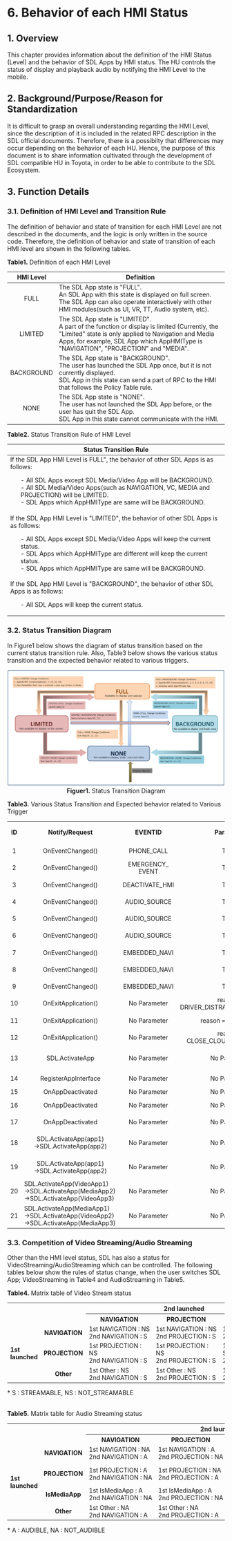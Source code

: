 # 6. Behavior of each HMI Status

## 1. Overview
This chapter provides information about the definition of the HMI Status (Level) and the behavior of SDL Apps by HMI status.
The HU controls the status of display and playback audio by notifying the HMI Level to the mobile.

## 2. Background/Purpose/Reason for Standardization
It is difficult to grasp an overall understanding regarding the HMI Level, since the description of it is included in the related RPC description in the SDL official documents.
Therefore, there is a possibilty that differences may occur depending on the behavior of each HU.
Hence, the purpose of this document is to share information cultivated through the development of SDL compatible HU in Toyota, in order to be able to contribute to the SDL Ecosystem.

## 3. Function Details
### 3.1. Definition of HMI Level and Transition Rule
The definition of behavior and state of transition for each HMI Level are not described in the documents, and the logic is only written in the source code.
Therefore, the definition of behavior and state of transition of each HMI level are shown in the following tables.

**Table1.** Definition of each HMI Level

|<div align="center"> HMI Level </div>|<div align="center"> Definition </div>|
|:---:|:---|
| FULL | The SDL App state is "FULL".<br>An SDL App with this state is displayed on full screen.<br>The SDL App can also operate interactively with other HMI modules(such as UI, VR, TT, Audio system, etc). |
| LIMITED | The SDL App state is "LIMITED".<br>A part of the function or display is limited (Currently, the "Limited" state is only applied to Navigation and Media Apps, for example, SDL App which AppHMIType is "NAVIGATION", "PROJECTION" and "MEDIA". |
| BACKGROUND | The SDL App state is "BACKGROUND".<br>The user has launched the SDL App once, but it is not currently displayed.<br>SDL App in this state can send a part of RPC to the HMI that follows the Policy Table rule. |
| NONE | The SDL App state is "NONE".<br>The user has not launched the SDL App before, or the user has quit the SDL App.<br>SDL App in this state cannot communicate with the HMI. |

**Table2.** Status Transition Rule of HMI Level

|<div align="center"> Status Transition Rule </div>|
|:---|
| If the SDL App HMI Level is FULL", the behavior of other SDL Apps is as follows:<ol>- All SDL Apps except SDL Media/Video App will be BACKGROUND.<br>- All SDL Media/Video Apps(such as NAVIGATION, VC, MEDIA and PROJECTION) will be LIMITED.<br>- SDL Apps which AppHMIType are same will be BACKGROUND.</ol> |
| If the SDL App HMI Level is "LIMITED", the behavior of other SDL Apps is as follows:<ol>- All SDL Apps except SDL Media/Video Apps will keep the current status.<br>- SDL Apps which AppHMIType are different will keep the current status.<br>- SDL Apps which AppHMIType are same will be BACKGROUND.</ol> |
| If the SDL App HMI Level is "BACKGROUND", the behavior of other SDL Apps is as follows:<ol>- All SDL Apps will keep the current status.</ol> |

### 3.2. Status Transition Diagram
In Figure1 below shows the diagram of status transition based on the current status transition rule.
Also, Table3 below shows the various status transition and the expected behavior related to various triggers.

<div align="center">

![figuer1_status_transition_diagram.png](./assets/figuer1_status_transition_diagram.png)
**Figuer1.** Status Transition Diagram
</div>

**Table3.** Various Status Transition and Expected behavior related to Various Trigger

<table>
  <tr>
    <th align="center" rowspan="2"> ID </th>
    <th align="center" rowspan="2"> Notify/Request </th>
    <th align="center" rowspan="2"> EVENTID </th>
    <th align="center" rowspan="2"> Parameter </th>
    <th align="center" rowspan="2"> APPHMITYPE </th>
    <th align="center" colspan="3"> BEFORE Change </th>
    <th align="center" colspan="3"> AFTER Change </th>
    <th align="center" rowspan="2"> App Behavior </th>
  </tr>
  <tr>
    <th align="center"> HMI_STATE </th>
    <th align="center"> AUDIO_STATE </th>
    <th align="center"> VIDEO_STATE </th>
    <th align="center"> HMI_STATE </th>
    <th align="center"> AUDIO_STATE </th>
    <th align="center"> VIDEO_STATE </th>
  </tr>
  <tr>
    <td align="center"> 1 </td>
    <td align="center"> OnEventChanged() </td>
    <td align="center"> PHONE_CALL </td>
    <td align="center"> TRUE </td>
    <td align="center"> ALL </td>
    <td align="center"> FULL/LIMITED </td>
    <td align="center"> AUDIBLE </td>
    <td align="center"> STREAMABLE/<br>NOT_STREAMABLE </td>
    <td align="center"> BACKGROUND </td>
    <td align="center"> NOT_AUDIBLE </td>
    <td align="center"> Keep&nbsp;previous&nbsp;status </td>
    <td align="center"> Audio state is stopped </td>
  </tr>
  <tr>
    <td align="center"> 2 </td>
    <td align="center"> OnEventChanged() </td>
    <td align="center"> EMERGENCY_<br>EVENT </td>
    <td align="center"> TRUE </td>
    <td align="center"> ALL </td>
    <td align="center"> FULL/LIMITED </td>
    <td align="center"> AUDIBLE </td>
    <td align="center"> STREAMABLE/<br>NOT_STREAMABLE </td>
    <td align="center"> BACKGROUND </td>
    <td align="center"> NOT_AUDIBLE </td>
    <td align="center"> Keep previous status </td>
    <td align="center"> Audio state is stopped </td>
  </tr>
  <tr>
    <td align="center"> 3 </td>
    <td align="center"> OnEventChanged() </td>
    <td align="center"> DEACTIVATE_HMI </td>
    <td align="center"> TRUE </td>
    <td align="center"> ALL </td>
    <td align="center"> FULL/LIMITED </td>
    <td align="center"> AUDIBLE </td>
    <td align="center"> STREAMABLE/<br>NOT_STREAMABLE </td>
    <td align="center"> BACKGROUND </td>
    <td align="center"> NOT_AUDIBLE </td>
    <td align="center"> Keep previous status </td>
    <td align="center"> Audio state is stopped </td>
  </tr>
  <tr>
    <td align="center"> 4 </td>
    <td align="center"> OnEventChanged() </td>
    <td align="center"> AUDIO_SOURCE </td>
    <td align="center"> TRUE </td>
    <td align="center"> Media </td>
    <td align="center"> FULL/LIMITED </td>
    <td align="center"> AUDIBLE </td>
    <td align="center"> STREAMABLE/<br>NOT_STREAMABLE </td>
    <td align="center"> BACKGROUND </td>
    <td align="center"> NOT_AUDIBLE </td>
    <td align="center"> Keep previous status </td>
    <td align="center"> Audio state is stopped </td>
  </tr>
  <tr>
    <td align="center"> 5 </td>
    <td align="center"> OnEventChanged() </td>
    <td align="center"> AUDIO_SOURCE </td>
    <td align="center"> TRUE </td>
    <td align="center"> Navigation </td>
    <td align="center"> FULL/LIMITED </td>
    <td align="center"> AUDIBLE </td>
    <td align="center"> STREAMABLE/<br>NOT_STREAMABLE </td>
    <td align="center"> LIMITED </td>
    <td align="center"> AUDIBLE </td>
    <td align="center"> Keep previous status </td>
    <td align="center"> Guidance voice is not impacted </td>
  </tr>
  <tr>
    <td align="center"> 6 </td>
    <td align="center"> OnEventChanged() </td>
    <td align="center"> AUDIO_SOURCE </td>
    <td align="center"> TRUE </td>
    <td align="center"> Non-media </td>
    <td align="center"> FULL/LIMITED </td>
    <td align="center"> AUDIBLE </td>
    <td align="center"> STREAMABLE/<br>NOT_STREAMABLE </td>
    <td align="center"> BACKGROUND </td>
    <td align="center"> NOT_AUDIBLE </td>
    <td align="center"> Keep previous status </td>
    <td align="center"> Audio state is stopped </td>
  </tr>
  <tr>
    <td align="center"> 7 </td>
    <td align="center"> OnEventChanged() </td>
    <td align="center"> EMBEDDED_NAVI </td>
    <td align="center"> TRUE </td>
    <td align="center"> Media </td>
    <td align="center"> FULL/LIMITED </td>
    <td align="center"> AUDIBLE </td>
    <td align="center"> STREAMABLE/<br>NOT_STREAMABLE </td>
    <td align="center"> LIMITED </td>
    <td align="center"> AUDIBLE </td>
    <td align="center"> Keep previous status </td>
    <td align="center"> Media Audio is not impacted </td>
  </tr>
  <tr>
    <td align="center"> 8 </td>
    <td align="center"> OnEventChanged() </td>
    <td align="center"> EMBEDDED_NAVI </td>
    <td align="center"> TRUE </td>
    <td align="center"> Navigation </td>
    <td align="center"> FULL/LIMITED </td>
    <td align="center"> AUDIBLE </td>
    <td align="center"> STREAMABLE/<br>NOT_STREAMABLE </td>
    <td align="center"> BACKGROUND </td>
    <td align="center"> NOT_AUDIBLE </td>
    <td align="center"> Keep previous status </td>
    <td align="center"> Audio state is stopped </td>
  </tr>
  <tr>
    <td align="center"> 9 </td>
    <td align="center"> OnEventChanged() </td>
    <td align="center"> EMBEDDED_NAVI </td>
    <td align="center"> TRUE </td>
    <td align="center"> Non-media </td>
    <td align="center"> FULL/LIMITED </td>
    <td align="center"> AUDIBLE </td>
    <td align="center"> STREAMABLE/<br>NOT_STREAMABLE </td>
    <td align="center"> BACKGROUND </td>
    <td align="center"> NOT_AUDIBLE </td>
    <td align="center"> Keep previous status </td>
    <td align="center"> Audio state is stopped </td>
  </tr>
  <tr>
    <td align="center"> 10 </td>
    <td align="center"> OnExitApplication() </td>
    <td align="center"> No Parameter </td>
    <td align="center"> reason = DRIVER_DISTRACTION_VIOLATION </td>
    <td align="center"> ALL </td>
    <td align="center"> FULL/LIMITED/<br>BACKGROUND </td>
    <td align="center"> AUDIBLE/<br>NOT_AUDIBLE </td>
    <td align="center"> STREAMABLE/<br>NOT_STREAMABLE </td>
    <td align="center"> NONE </td>
    <td align="center"> NOT_AUDIBLE </td>
    <td align="center"> NOT_STREAMABLE </td>
    <td align="center"> Audio voice and Video streaming are stopped </td>
  </tr>
  <tr>
    <td align="center"> 11 </td>
    <td align="center"> OnExitApplication() </td>
    <td align="center"> No Parameter </td>
    <td align="center"> reason = USER_EXIT </td>
    <td align="center"> ALL </td>
    <td align="center"> FULL/LIMITED/<br>BACKGROUND </td>
    <td align="center"> AUDIBLE/<br>NOT_AUDIBLE </td>
    <td align="center"> STREAMABLE/<br>NOT_STREAMABLE </td>
    <td align="center"> NONE </td>
    <td align="center"> NOT_AUDIBLE </td>
    <td align="center"> NOT_STREAMABLE </td>
    <td align="center"> Audio voice and Video streaming are stopped </td>
  </tr>
  <tr>
    <td align="center"> 12 </td>
    <td align="center"> OnExitApplication() </td>
    <td align="center"> No Parameter </td>
    <td align="center"> reason = CLOSE_CLOUD_CONNECTION </td>
    <td align="center"> ALL </td>
    <td align="center"> FULL/LIMITED/<br>BACKGROUND </td>
    <td align="center"> AUDIBLE/<br>NOT_AUDIBLE </td>
    <td align="center"> STREAMABLE/<br>NOT_STREAMABLE </td>
    <td align="center"> NONE </td>
    <td align="center"> NOT_AUDIBLE </td>
    <td align="center"> NOT_STREAMABLE </td>
    <td align="center"> Audio voice and Video streaming are stopped </td>
  </tr>
  <tr>
    <td align="center"> 13 </td>
    <td align="center"> SDL.ActivateApp </td>
    <td align="center"> No Parameter </td>
    <td align="center"> No Parameter </td>
    <td align="center"> ALL </td>
    <td align="center"> FULL/LIMITED/<br>BACKGROUND </td>
    <td align="center"> AUDIBLE/<br>NOT_AUDIBLE </td>
    <td align="center"> STREAMABLE/<br>NOT_STREAMABLE </td>
    <td align="center"> FULL </td>
    <td align="center" colspan="2"> Audio and Video Status<br>(Set by specific App type) </td>
    <td align="left"> Audio&nbsp;voice&nbsp;and&nbsp;Video&nbsp;streaming&nbsp;are&nbsp;depended&nbsp;on&nbsp;AppHMIType&nbsp;parameter<br> - Media App status : AUDIBLE, NOT_STREAMABLE<br> - NAVIGATION App status : AUDIBLE, STREAMABLE </td>
  </tr>
  <tr>
    <td align="center"> 14 </td>
    <td align="center"> RegisterAppInterface </td>
    <td align="center"> No Parameter </td>
    <td align="center"> No Parameter </td>
    <td align="center"> ALL </td>
    <td align="center"> No status<br>before&nbsp;Register </td>
    <td align="center"> No status<br>before&nbsp;Register </td>
    <td align="center"> No status<br>before&nbsp;Register </td>
    <td align="center"> NONE </td>
    <td align="center"> NOT_AUDIBLE </td>
    <td align="center"> NOT_STREAMABLE </td>
    <td align="center"> Audio voice and Video streaming are stopped </td>
  </tr>
  <tr>
    <td align="center"> 15 </td>
    <td align="center"> OnAppDeactivated </td>
    <td align="center"> No Parameter </td>
    <td align="center"> No Parameter </td>
    <td align="center"> Navigation </td>
    <td align="center"> FULL </td>
    <td align="center"> AUDIBLE </td>
    <td align="center"> STREAMABLE </td>
    <td align="center"> LIMITED </td>
    <td align="center"> AUDIBLE </td>
    <td align="center"> STREAMABLE </td>
    <td align="center"> Audio voice and Video streaming are not impacted </td>
  </tr>
  <tr>
    <td align="center"> 16 </td>
    <td align="center"> OnAppDeactivated </td>
    <td align="center"> No Parameter </td>
    <td align="center"> No Parameter </td>
    <td align="center"> PROJECTION &<br>isMedia = false </td>
    <td align="center"> FULL </td>
    <td align="center"> NOT_AUDIBLE </td>
    <td align="center"> STREAMABLE </td>
    <td align="center"> LIMITED </td>
    <td align="center"> NOT_AUDIBLE </td>
    <td align="center"> STREAMABLE </td>
    <td align="center"> Audio voice is stopped, however Video streaming is not impacted </td>
  </tr>
  <tr>
    <td align="center"> 17 </td>
    <td align="center"> OnAppDeactivated </td>
    <td align="center"> No Parameter </td>
    <td align="center"> No Parameter </td>
    <td align="center"> Non-media &<br>Non-navi </td>
    <td align="center"> FULL/LIMITED/<br>BACKGROUND </td>
    <td align="center"> AUDIBLE/<br>NOT_AUDIBLE </td>
    <td align="center"> STREAMABLE/<br>NOT_STREAMABLE </td>
    <td align="center"> BACKGROUND </td>
    <td align="center"> NOT_AUDIBLE </td>
    <td align="center"> NOT_STREAMABLE </td>
    <td align="center"> Audio voice and Video streaming are stopped </td>
  </tr>
  <tr>
    <td align="center"> 18 </td>
    <td align="center"> SDL.ActivateApp(app1)<br>->SDL.ActivateApp(app2) </td>
    <td align="center"> No Parameter </td>
    <td align="center"> No Parameter </td>
    <td align="center"> App1&nbsp;and&nbsp;App2&nbsp;are<br>same type </td>
    <td align="center"> App1_FULL </td>
    <td align="center"> AUDIBLE </td>
    <td align="center"> STREAMABLE </td>
    <td align="center"> App1_BACKGROUND </td>
    <td align="center" colspan="2"> Audio and Video Status<br>(Set by specific App type) </td>
    <td align="left"> Audio voice and Video streaming are depended on AppHMIType parameter<br> - Media App status : AUDIBLE, NOT_STREAMABLE<br> - NAVIGATION App status : AUDIBLE, STREAMABLE </td>
  </tr>
  <tr>
    <td align="center"> 19 </td>
    <td align="center"> SDL.ActivateApp(app1)<br>->SDL.ActivateApp(app2) </td>
    <td align="center"> No Parameter </td>
    <td align="center"> No Parameter </td>
    <td align="center"> App1 and App2 are<br>different type </td>
    <td align="center"> App1_FULL </td>
    <td align="center"> AUDIBLE </td>
    <td align="center"> STREAMABLE </td>
    <td align="center"> App1_LIMITED </td>
    <td align="center" colspan="2"> Audio and Video Status<br>(Set by specific App type) </td>
    <td align="left"> Audio voice and Video streaming are depended on AppHMIType parameter<br> - Media App status : AUDIBLE, NOT_STREAMABLE<br> - NAVIGATION App status : AUDIBLE, STREAMABLE </td>
  </tr>
  <tr>
    <td align="center"> 20 </td>
    <td align="left"> SDL.ActivateApp(VideoApp1)&nbsp;&nbsp;&nbsp;&nbsp;&nbsp;<br>->SDL.ActivateApp(MediaApp2)<br>->SDL.ActivateApp(VideoApp3) </td>
    <td align="center"> No Parameter </td>
    <td align="center"> No Parameter </td>
    <td align="center"> VideoApp1,<br>MeidaApp2,<br>VideoApp3 </td>
    <td align="center"> VideoApp1_LIMITED </td>
    <td align="center"> VideoApp1_<br>AUDIBLE </td>
    <td align="center"> VideoApp1_<br>STREAMABLE </td>
    <td align="center"> VideoApp1_BACKGROUND </td>
    <td align="center"> VideoApp1_<br>NOT_AUDIBLE </td>
    <td align="center"> VideoApp1_<br>NOT_STREAMABLE </td>
    <td align="center"> Audio voice and Video streaming are stopped </td>
  </tr>
  <tr>
    <td align="center"> 21 </td>
    <td align="left"> SDL.ActivateApp(MediaApp1)<br>->SDL.ActivateApp(VideoApp2)<br>->SDL.ActivateApp(MediaApp3) </td>
    <td align="center"> No Parameter </td>
    <td align="center"> No Parameter </td>
    <td align="center"> MediaApp1,<br>VideoApp2,<br>MediaApp3 </td>
    <td align="center"> MediaApp1_LIMITED </td>
    <td align="center"> MediaApp1_<br>AUDIBLE </td>
    <td align="center"> MediaApp1_<br>NOT_STREAMABLE </td>
    <td align="center"> MediaApp1_BACKGROUND </td>
    <td align="center"> MediaApp1_<br>NOT_AUDIBLE </td>
    <td align="center"> MediaApp1_<br>NOT_STREAMABLE </td>
    <td align="center"> Audio voice and Video streaming are stopped </td>
  </tr>
</table>

###  3.3. Competition of Video Streaming/Audio Streaming
Other than the HMI level status, SDL has also a status for VideoStreaming/AudioStreaming which can be controlled.
The following tables below show the rules of status change, when the user switches SDL App; VideoStreaming in Table4 and AudioStreaming in Table5.

**Table4.** Matrix table of Video Stream status

<table>
  <tr>
    <th colspan="2" rowspan="2">  </th>
    <th align="center" colspan="3"> 2nd launched </th>
  </tr>
  <tr>
    <th align="center"> NAVIGATION </th>
    <th align="center"> PROJECTION </th>
    <th align="center"> Other </th>
  </tr>
  <tr>
    <td align="left" rowspan="3"><b> 1st <br>launched </b></td>
    <td align="center"><b> NAVIGATION </b></td>
    <td align="left"> 1st&nbsp;NAVIGATION&nbsp;:&nbsp;NS<br>2nd NAVIGATION : S </td>
    <td align="left"> 1st&nbsp;NAVIGATION&nbsp;:&nbsp;NS<br>2nd PROJECTION : S </td>
    <td align="left"> 1st&nbsp;NAVIGATION&nbsp;:&nbsp;S<br>2nd Other :NS </td>
  </tr>
  <tr>
    <td align="center"><b> PROJECTION </b></td>
    <td align="left"> 1st PROJECTION : NS<br>2nd NAVIGATION : S </td>
    <td align="left"> 1st PROJECTION : NS<br>2nd PROJECTION : S </td>
    <td align="left"> 1st PROJECTION : S<br>2nd Other : NS </td>
  </tr>
  <tr>
    <td align="center"><b> Other </b></td>
    <td align="left"> 1st Other : NS<br>2nd NAVIGATION : S </td>
    <td align="left"> 1st Other : NS<br>2nd PROJECTION : S </td>
    <td align="left"> 1st Other : NS<br>2nd Other : S </td>
  </tr>
</table>
* S : STREAMABLE, NS : NOT_STREAMABLE<br><br>

**Table5.** Matrix table for Audio Streaming status

<table>
  <tr>
    <th colspan="2" rowspan="2">  </th>
    <th align="center" colspan="4"> 2nd launched </th>
  </tr>
  <tr>
    <th align="center"> NAVIGATION </th>
    <th align="center"> PROJECTION </th>
    <th align="center"> IsMediaApp </th>
    <th align="center"> Other </th>
  </tr>
  <tr>
    <td align="left" rowspan="4"><b> 1st <br>launched </b></td>
    <td align="center"><b> NAVIGATION </b></td>
    <td align="left"> 1st NAVIGATION : NA<br>2nd NAVIGATION : A </td>
    <td align="left"> 1st NAVIGATION : A<br>2nd&nbsp;PROJECTION&nbsp;:&nbsp;NA </td>
    <td align="left"> 1st NAVIGATION : A<br>2nd&nbsp;IsMediaApp&nbsp;:&nbsp;NA </td>
    <td align="left"> 1st&nbsp;NAVIGATION&nbsp;:&nbsp;A<br>2nd Other : NA </td>
  </tr>
  <tr>
    <td align="center"><b> PROJECTION </b></td>
    <td align="left"> 1st PROJECTION : A<br>2nd&nbsp;NAVIGATION&nbsp;:&nbsp;NA </td>
    <td align="left"> 1st PROJECTION : NA<br>2nd PROJECTION : A </td>
    <td align="left"> 1st PROJECTION : A<br>2nd IsMediaApp : NA </td>
    <td align="left"> 1st PROJECTION : A<br>2nd Other : NA </td>
  </tr>
  <tr>
    <td align="center"><b> IsMediaApp </b></td>
    <td align="left"> 1st IsMediaApp : A<br>2nd NAVIGATION : NA </td>
    <td align="left"> 1st IsMediaApp : A<br>2nd PROJECTION : NA </td>
    <td align="left"> 1st IsMediaApp : NA<br>2nd IsMediaApp : A </td>
    <td align="left"> 1st IsMediaApp : A<br>2nd Other : NA </td>
  </tr>
  <tr>
    <td align="center"><b> Other </b></td>
    <td align="left"> 1st Other : NA<br>2nd NAVIGATION : A </td>
    <td align="left"> 1st Other : NA<br>2nd PROJECTION : A </td>
    <td align="left"> 1st Other : NA<br>2nd IsMediaApp : A </td>
    <td align="left"> 1st Other : NA<br>2nd Other : A </td>
  </tr>
</table>
* A : AUDIBLE, NA : NOT_AUDIBLE